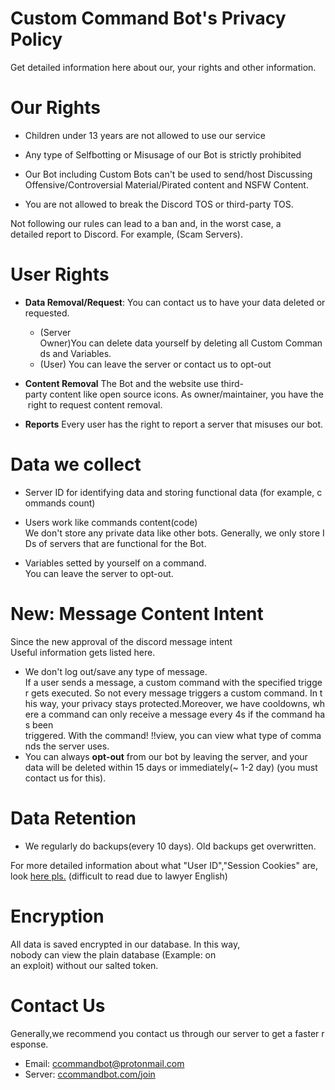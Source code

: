 # Custom Command Bot's Privacy Policy
Get detailed information here about our, your rights and other information.

# Our Rights

* Children under 13 years are not allowed to use our service

* Any type of Selfbotting or Misusage of our Bot is strictly prohibited

* Our Bot including Custom Bots can't be used to send/host Discussing Offensive/Controversial Material/Pirated content and NSFW Content.

* You are not allowed to break the Discord TOS or third-party TOS.

Not following our rules can lead to a ban and, in the worst case, a detailed report to Discord. For example, (Scam Servers).

# User Rights

* **Data Removal/Request**: You can contact us to have your data deleted or requested.
    * (Server Owner)You can delete data yourself by deleting all Custom Commands and Variables.
    * (User)
    You can leave the server or contact us to opt-out

* **Content Removal** The Bot and the website use third-party content like open source icons. As owner/maintainer, you have the right to request content removal.

* **Reports** Every user has the right to report a server that misuses our bot.

# Data we collect

* Server ID for identifying data and storing functional data (for example, commands count) 

* Users work like commands content(code)
We don't store any private data like other bots. Generally, we only store IDs of servers that are functional for the Bot.

* Variables setted by yourself on a command. You can leave the server to opt-out.


# New: Message Content Intent
Since the new approval of the discord message intent
Useful information gets listed here.
* We don't log out/save any type of message.
If a user sends a message, a custom command with the specified trigger gets executed. So not every message triggers a custom command. In this way, your privacy stays protected.Moreover, we have cooldowns, where a command can only receive a message every 4s if the command has been triggered. With the command! !!view, you can view what type of commands the server uses.
* You can always **opt-out** from our bot by leaving the server, and your data will be deleted within 15 days or immediately(~ 1-2 day) (you must contact us for this).

# Data Retention

* We regularly do backups(every 10 days). Old backups get overwritten.

For more detailed information about what "User ID","Session Cookies" are, look [here pls.](https://ccommandbot.com/docs) (difficult to read due to lawyer English)

# Encryption

All data is saved encrypted in our database. In this way, nobody can view the plain database (Example: on an exploit) without our salted token.

# Contact Us

Generally,we recommend you contact us through our server to get a faster response.

* Email: [ccommandbot@protonmail.com](mailto:ccommandbot@protonmail.com)
* Server: [ccommandbot.com/join](http://ccommandbot.com/join) 